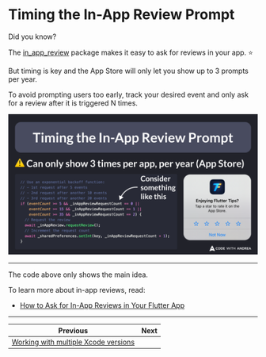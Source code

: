 # Timing the In-App Review Prompt

Did you know?

The [in_app_review](https://pub.dev/packages/in_app_review) package makes it easy to ask for reviews in your app. ⭐️

But timing is key and the App Store will only let you show up to 3 prompts per year.

To avoid prompting users too early, track your desired event and only ask for a review after it is triggered N times.

![](191.png)

<!--

// Use an exponential backoff function:
// - 1st request after 5 events
// - 2nd request after another 10 events
// - 3rd request after another 20 events
if (eventCount >= 5 && _inAppReviewRequestCount == 0 ||
    eventCount >= 15 && _inAppReviewRequestCount == 1 ||
    eventCount >= 35 && _inAppReviewRequestCount == 2) {
  // Request the review
  await _inAppReview.requestReview();
  // Increment the request count
  await _sharedPreferences.setInt(key, _inAppReviewRequestCount + 1);
}

-->

---

The code above only shows the main idea.

To learn more about in-app reviews, read:

- [How to Ask for In-App Reviews in Your Flutter App](https://codewithandrea.com/articles/flutter-in-app-review-prompt/)

---


| Previous | Next |
| -------- | ---- |
| [Working with multiple Xcode versions](../0190-multiple-xcode-versions/index.md) |  |

<!-- TWITTER|https://x.com/biz84/status/1839257930224324768 -->
<!-- LINKEDIN|https://www.linkedin.com/posts/andreabizzotto_did-you-know-the-inappreview-package-activity-7245023962869436417-K-pV -->


